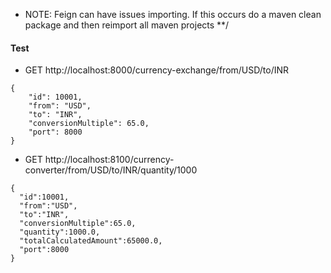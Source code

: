 * NOTE: Feign can have issues importing.  If this occurs do a maven clean package and then reimport all maven projects **/

#### Test
* GET http://localhost:8000/currency-exchange/from/USD/to/INR
```
{
    "id": 10001,
    "from": "USD",
    "to": "INR",
    "conversionMultiple": 65.0,
    "port": 8000
}
```

* GET http://localhost:8100/currency-converter/from/USD/to/INR/quantity/1000

```
{
  "id":10001,
  "from":"USD",
  "to":"INR",
  "conversionMultiple":65.0,
  "quantity":1000.0,
  "totalCalculatedAmount":65000.0,
  "port":8000
}
```
